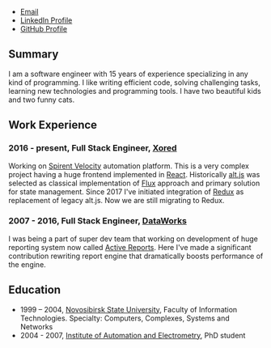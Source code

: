 * [Email](mailto:stodyshev@gmail.com)
* [LinkedIn Profile](https://www.linkedin.com/in/sergeytodyshev)
* [GitHub Profile](https://github.com/sergeyt)

## Summary

I am a software engineer with 15 years of experience specializing in any kind of programming.
I like writing efficient code, solving challenging tasks, learning new technologies and programming tools.
I have two beautiful kids and two funny cats.

## Work Experience

### 2016 - present, Full Stack Engineer, [Xored](http://www.xored.com/)

Working on [Spirent Velocity](https://www.spirent.com/Products/velocity) automation platform.
This is a very complex project having a huge frontend implemented in [React](https://reactjs.org/).
Historically [alt.js](http://alt.js.org/) was selected as classical implementation of [Flux](https://facebook.github.io/flux/) approach and primary solution for state management. Since 2017 I've initiated integration of [Redux](https://redux.js.org/) as replacement of legacy alt.js. Now we are still migrating to Redux.

### 2007 - 2016, Full Stack Engineer, [DataWorks](http://dataworks.co/)

I was being a part of super dev team that working on development of huge reporting system now called [Active Reports](https://www.grapecity.com/en/activereports).
Here I've made a significant contribution rewriting report engine that dramatically boosts performance of the engine.

## Education

* 1999 – 2004, [Novosibirsk State University](http://www.nsu.ru/exp/index.jz?lang=en), Faculty of Information Technologies. Specialty: Computers, Complexes, Systems and Networks
* 2004 - 2007, [Institute of Automation and Electrometry](http://www.iae.nsk.su/index.php/en), PhD student
